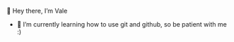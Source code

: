 👋 Hey there, I’m Vale 
- 🌱 I’m currently learning how to use git and github, so be patient with me :)



